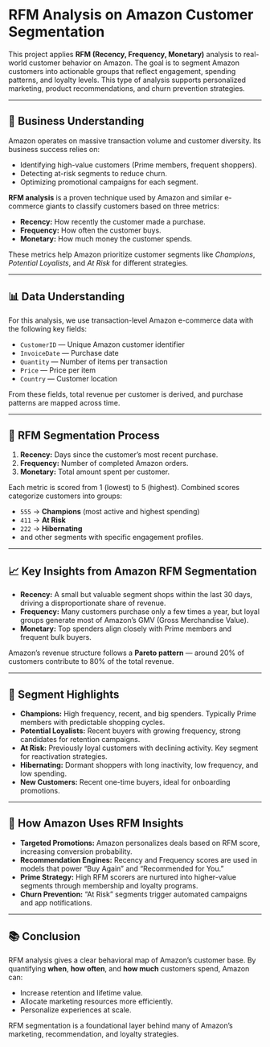# RFM Analysis on Amazon Customer Segmentation

This project applies **RFM (Recency, Frequency, Monetary)** analysis to real-world customer behavior on Amazon. The goal is to segment Amazon customers into actionable groups that reflect engagement, spending patterns, and loyalty levels. This type of analysis supports personalized marketing, product recommendations, and churn prevention strategies.

---

## 🧠 Business Understanding

Amazon operates on massive transaction volume and customer diversity. Its business success relies on:

* Identifying high-value customers (Prime members, frequent shoppers).
* Detecting at-risk segments to reduce churn.
* Optimizing promotional campaigns for each segment.

**RFM analysis** is a proven technique used by Amazon and similar e-commerce giants to classify customers based on three metrics:

* **Recency:** How recently the customer made a purchase.
* **Frequency:** How often the customer buys.
* **Monetary:** How much money the customer spends.

These metrics help Amazon prioritize customer segments like *Champions*, *Potential Loyalists*, and *At Risk* for different strategies.

---

## 📊 Data Understanding

For this analysis, we use transaction-level Amazon e-commerce data with the following key fields:

* `CustomerID` — Unique Amazon customer identifier
* `InvoiceDate` — Purchase date
* `Quantity` — Number of items per transaction
* `Price` — Price per item
* `Country` — Customer location

From these fields, total revenue per customer is derived, and purchase patterns are mapped across time.

---

## 🧩 RFM Segmentation Process

1. **Recency:** Days since the customer’s most recent purchase.
2. **Frequency:** Number of completed Amazon orders.
3. **Monetary:** Total amount spent per customer.

Each metric is scored from 1 (lowest) to 5 (highest). Combined scores categorize customers into groups:

* `555` → **Champions** (most active and highest spending)
* `411` → **At Risk**
* `222` → **Hibernating**
* and other segments with specific engagement profiles.

---

## 📈 Key Insights from Amazon RFM Segmentation

* **Recency:** A small but valuable segment shops within the last 30 days, driving a disproportionate share of revenue.
* **Frequency:** Many customers purchase only a few times a year, but loyal groups generate most of Amazon’s GMV (Gross Merchandise Value).
* **Monetary:** Top spenders align closely with Prime members and frequent bulk buyers.

Amazon’s revenue structure follows a **Pareto pattern** — around 20% of customers contribute to 80% of the total revenue.

---

## 🧭 Segment Highlights

* **Champions:** High frequency, recent, and big spenders. Typically Prime members with predictable shopping cycles.
* **Potential Loyalists:** Recent buyers with growing frequency, strong candidates for retention campaigns.
* **At Risk:** Previously loyal customers with declining activity. Key segment for reactivation strategies.
* **Hibernating:** Dormant shoppers with long inactivity, low frequency, and low spending.
* **New Customers:** Recent one-time buyers, ideal for onboarding promotions.

---

## 🧠 How Amazon Uses RFM Insights

* **Targeted Promotions:** Amazon personalizes deals based on RFM score, increasing conversion probability.
* **Recommendation Engines:** Recency and Frequency scores are used in models that power “Buy Again” and “Recommended for You.”
* **Prime Strategy:** High RFM scorers are nurtured into higher-value segments through membership and loyalty programs.
* **Churn Prevention:** “At Risk” segments trigger automated campaigns and app notifications.

---

## 📚 Conclusion

RFM analysis gives a clear behavioral map of Amazon’s customer base. By quantifying **when**, **how often**, and **how much** customers spend, Amazon can:

* Increase retention and lifetime value.
* Allocate marketing resources more efficiently.
* Personalize experiences at scale.

RFM segmentation is a foundational layer behind many of Amazon’s marketing, recommendation, and loyalty strategies.
